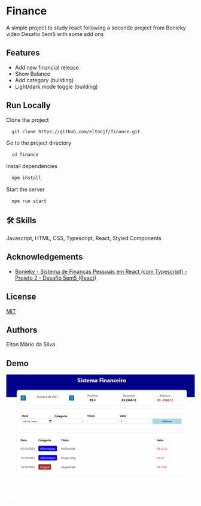 # Finance

A simple project to study react following a seconde project from Bonieky video Desafio 5em5 with some add ons


## Features

- Add new financial release
- Show Balance
- Add category (building)
- Light/dark mode toggle (building)

  
## Run Locally

Clone the project

```bash
  git clone https://github.com/eltonjf/finance.git
```

Go to the project directory

```bash
  cd finance
```

Install dependencies

```bash
  npm install
```

Start the server

```bash
  npm run start
```

  
## 🛠 Skills
Javascript, HTML, CSS, Typescript, React, Styled Components

  
## Acknowledgements

 - [Bonieky - Sistema de Finanças Pessoais em React (com Typescript) - Projeto 2 - Desafio 5em5 (React)](https://youtu.be/95sAtAareR8)


  
## License

[MIT](https://choosealicense.com/licenses/mit/)

  
## Authors



  Elton Mário da Silva
## Demo

![](https://github.com/eltonjf/finance/blob/main/finance.gif)
